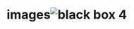 # images![black box 4](https://user-images.githubusercontent.com/47131221/52915110-1c522580-32f6-11e9-9d57-f8d9f8b52e9c.png)
